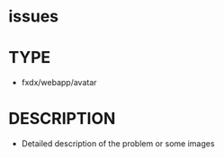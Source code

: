 # issues

# TYPE 
- fxdx/webapp/avatar

# DESCRIPTION
- Detailed description of the problem or some images
